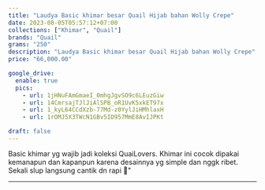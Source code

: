 ```yaml
---
title: "Laudya Basic khimar besar Quail Hijab bahan Wolly Crepe"
date: 2023-08-05T05:57:12+07:00
collections: ["Khimar", "Quail"]
brands: "Quail"
grams: "250"
description: "Laudya Basic khimar besar Quail Hijab bahan Wolly Crepe"
price: "66,000.00"

google_drive:
  enable: true
  pics:
    - url: 1jHNuFAmGmaeI_0mhgJgvSO9c6LEuzGiw
    - url: 14CmrsajTJlJiAlSPB_oR1UvK5xkET97x
    - url: 1_kyL64CCdXzb-77Md-z0YylJiHMhlaxH
    - url: 1rOMJ5X3TWcN1GBv5ID957MmE8AvIJPKt

draft: false
---
```


Basic khimar yg wajib jadi koleksi QuaiLovers. Khimar ini cocok dipakai kemanapun dan kapanpun karena desainnya yg simple dan nggk ribet. Sekali slup langsung cantik dn rapi 🥰"

---
